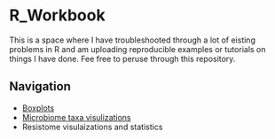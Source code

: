 # R_Workbook

This is a space where I have troubleshooted through a lot of eisting problems in R and am uploading reproducible examples or tutorials on things I have done. Fee free to peruse through this repository.


## Navigation
- [Boxplots](https://github.com/catrionelee/R_Workbook/blob/main/Boxplots.md)
- [Microbiome taxa visulizations](https://github.com/catrionelee/R_Workbook/blob/main/Read_Abundance.md)
- Resistome visulaizations and statistics

